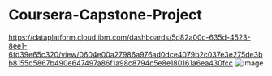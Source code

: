 # Coursera-Capstone-Project

https://dataplatform.cloud.ibm.com/dashboards/5d82a00c-635d-4523-8ee1-6fd39e65c320/view/0604e00a27986a976ad0dce4079b2c037e3e275de3bb8155d5867b490e647497a86f1a98c8794c5e8e180161a6ea430fcc
![image](https://user-images.githubusercontent.com/123264468/218924967-55b6e02c-3e18-4267-a877-305644f8526e.png)
